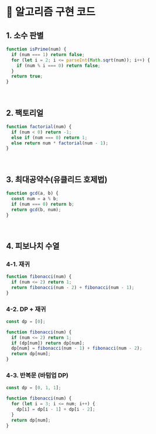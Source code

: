 # 🌳 알고리즘 구현 코드

## 1. 소수 판별

```js
function isPrime(num) {
  if (num === 1) return false;
  for (let i = 2; i <= parseInt(Math.sqrt(num)); i++) {
    if (num % i === 0) return false;
  }
  return true;
}
```

<br />

## 2. 팩토리얼

```js
function factorial(num) {
  if (num < 0) return -1;
  else if (num === 0) return 1;
  else return num * factorial(num - 1);
}
```

<br />

## 3. 최대공약수(유클리드 호제법)

```js
function gcd(a, b) {
  const num = a % b;
  if (num === 0) return b;
  return gcd(b, num);
}
```

<br />

## 4. 피보나치 수열

### 4-1. 재귀

```js
function fibonacci(num) {
  if (num <= 2) return 1;
  return fibonacci(num - 2) + fibonacci(num - 1);
}
```

### 4-2. DP + 재귀

```js
const dp = [0];

function fibonacci(num) {
  if (num <= 2) return 1;
  if (dp[num]) return dp[num];
  dp[num] = fibonacci(num - 1) + fibonacci(num - 2);
  return dp[num];
}
```

### 4-3. 반복문 (바텀업 DP)

```js
const dp = [0, 1, 1];

function fibonacci(num) {
  for (let i = 3; i <= num; i++) {
    dp[i] = dp[i - 1] + dp[i - 2];
  }
  return dp[num];
}
```
